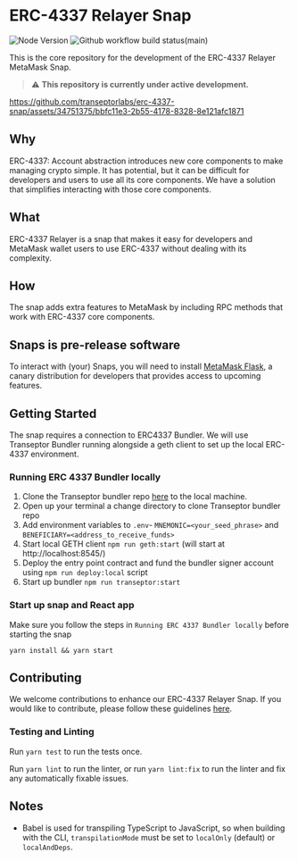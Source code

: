 # ERC-4337 Relayer Snap

![Node Version](https://img.shields.io/badge/node-16.x-green)
![Github workflow build status(main)](https://img.shields.io/github/actions/workflow/status/transeptorlabs/erc-4337-snap/build.yml?branch=main)

This is the core repository for the development of the ERC-4337 Relayer
MetaMask Snap.

> :warning: **This repository is currently under active development.**

https://github.com/transeptorlabs/erc-4337-snap/assets/34751375/bbfc11e3-2b55-4178-8328-8e121afc1871

## Why

ERC-4337: Account abstraction introduces new core components to make managing crypto simple. It has potential, but it can be difficult for developers and users to use all its core components. We have a solution that simplifies interacting with those core components.

## What

ERC-4337 Relayer is a snap that makes it easy for developers and MetaMask wallet users to use ERC-4337 without dealing with its complexity.

## How

The snap adds extra features to MetaMask by including RPC methods that work with ERC-4337 core components.

## Snaps is pre-release software

To interact with (your) Snaps, you will need to install [MetaMask Flask](https://metamask.io/flask/), a canary distribution for developers that provides access to upcoming features.

## Getting Started

The snap requires a connection to ERC4337 Bundler. We will use Transeptor Bundler running alongside a geth client to set up the local ERC-4337 environment.

### Running ERC 4337 Bundler locally

1. Clone the Transeptor bundler repo [here](https://github.com/transeptorlabs/transeptor-bundler) to the local machine.
2. Open up your terminal a change directory to clone Transeptor bundler repo
3. Add environment variables to `.env`- `MNEMONIC=<your_seed_phrase>` and `BENEFICIARY=<address_to_receive_funds>`
4. Start local GETH client `npm run geth:start` (will start at http://localhost:8545/)
5. Deploy the entry point contract and fund the bundler signer account using `npm run deploy:local` script
6. Start up bundler `npm run transeptor:start`

### Start up snap and React app

Make sure you follow the steps in `Running ERC 4337 Bundler locally` before starting the snap

```shell
yarn install && yarn start
```

## Contributing

We welcome contributions to enhance our ERC-4337 Relayer Snap. If you would like to contribute, please follow these guidelines [here](https://github.com/transeptorlabs/erc-4337-snap/blob/main/CONTRIBUTING.md).

### Testing and Linting

Run `yarn test` to run the tests once.

Run `yarn lint` to run the linter, or run `yarn lint:fix` to run the linter and fix any automatically fixable issues.

## Notes

- Babel is used for transpiling TypeScript to JavaScript, so when building with the CLI,
  `transpilationMode` must be set to `localOnly` (default) or `localAndDeps`.
